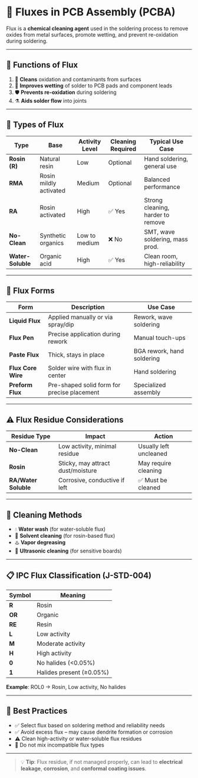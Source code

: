 # 🔬 Fluxes in PCB Assembly (PCBA)

Flux is a **chemical cleaning agent** used in the soldering process to remove oxides from metal surfaces, promote wetting, and prevent re-oxidation during soldering.

---

## 🔖 Functions of Flux

1. 🧼 **Cleans** oxidation and contaminants from surfaces
2. 🧲 **Improves wetting** of solder to PCB pads and component leads
3. 🛡️ **Prevents re-oxidation** during soldering
4. ⚗️ **Aids solder flow** into joints

---

## 🧪 Types of Flux

| Type            | Base         | Activity Level | Cleaning Required | Typical Use Case                  |
|------------------|--------------|----------------|--------------------|----------------------------------|
| **Rosin (R)**     | Natural resin | Low            | Optional           | Hand soldering, general use      |
| **RMA**           | Rosin mildly activated | Medium         | Optional           | Balanced performance             |
| **RA**            | Rosin activated | High            | ✅ Yes            | Strong cleaning, harder to remove |
| **No-Clean**      | Synthetic organics | Low to medium | ❌ No             | SMT, wave soldering, mass prod. |
| **Water-Soluble** | Organic acid | High            | ✅ Yes            | Clean room, high-reliability     |

---

## 🔧 Flux Forms

| Form           | Description                                   | Use Case                    |
|----------------|-----------------------------------------------|-----------------------------|
| **Liquid Flux**| Applied manually or via spray/dip             | Rework, wave soldering      |
| **Flux Pen**   | Precise application during rework             | Manual touch-ups            |
| **Paste Flux** | Thick, stays in place                         | BGA rework, hand soldering  |
| **Flux Core Wire**| Solder wire with flux in center            | Hand soldering              |
| **Preform Flux**| Pre-shaped solid form for precise placement  | Specialized assembly        |

---

## ⚠️ Flux Residue Considerations

| Residue Type | Impact                                   | Action            |
|--------------|-------------------------------------------|-------------------|
| **No-Clean** | Low activity, minimal residue             | Usually left uncleaned |
| **Rosin**    | Sticky, may attract dust/moisture         | May require cleaning    |
| **RA/Water Soluble** | Corrosive, conductive if left | ✅ Must be cleaned    |

---

## 🧼 Cleaning Methods

- 💧 **Water wash** (for water-soluble flux)
- 💨 **Solvent cleaning** (for rosin-based flux)
- ♨️ **Vapor degreasing**
- 🧽 **Ultrasonic cleaning** (for sensitive boards)

---

## 📋 IPC Flux Classification (J-STD-004)

| Symbol | Meaning                        |
|--------|--------------------------------|
| **R**  | Rosin                          |
| **OR** | Organic                        |
| **RE** | Resin                          |
| **L**  | Low activity                   |
| **M**  | Moderate activity              |
| **H**  | High activity                  |
| **0**  | No halides (<0.05%)            |
| **1**  | Halides present (≥0.05%)       |

**Example**: ROL0 → Rosin, Low activity, No halides

---

## 🔐 Best Practices

- ✅ Select flux based on soldering method and reliability needs
- ✅ Avoid excess flux – may cause dendrite formation or corrosion
- ⚠️ Clean high-activity or water-soluble flux residues
- 🚫 Do not mix incompatible flux types

---

> 💡 **Tip**: Flux residue, if not managed properly, can lead to **electrical leakage**, **corrosion**, and **conformal coating issues**.

